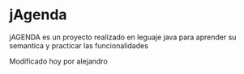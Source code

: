 # jAgenda

jAGENDA es un proyecto realizado en leguaje java para aprender su semantica y practicar las funcionalidades

Modificado hoy por alejandro

